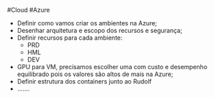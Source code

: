 #Cloud #Azure 

- Definir como vamos criar os ambientes na Azure;
- Desenhar arquitetura e escopo dos recursos e segurança;
- Definir recursos para cada ambiente:
	- PRD
	- HML
	- DEV
- GPU para VM, precisamos escolher uma com custo e desempenho equilibrado pois os valores são altos de mais na Azure;
- Definir estrutura dos containers junto ao Rudolf 
- .......